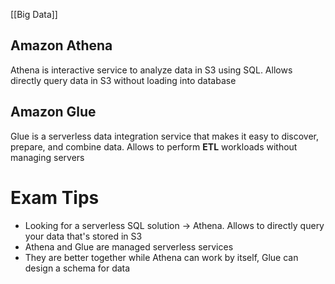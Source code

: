 [[Big Data]]

## Amazon Athena

Athena is interactive service to analyze data in S3 using SQL. Allows directly query data in S3 without loading into database

## Amazon Glue

Glue is a serverless data integration service that makes it easy to discover, prepare, and combine data. Allows to perform **ETL** workloads without managing servers

# Exam Tips

- Looking for a serverless SQL solution -> Athena. Allows to directly query your data that's stored in S3
- Athena and Glue are managed serverless services
- They are better together while Athena can work by itself, Glue can design a schema for data